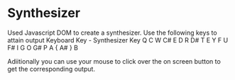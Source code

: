 # Synthesizer
Used Javascript DOM to create a synthesizer.
Use the following keys to attain output
Keyboard Key - Synthesizer Key
Q              C
W              C#
E              D
R              D#
T              E
Y              F
U              F#
I              G
O              G#
P              A
{              A#
}              B

Adiitionally you can use your mouse to click over the on screen button to get the corresponding output.
